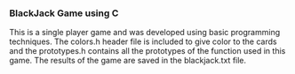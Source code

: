 ### BlackJack Game using C
This is a single player game and was developed using basic programming techniques. The colors.h header file is included to give color to the cards and the prototypes.h contains all the prototypes of the function used in this game. The results of the game are saved in the blackjack.txt file.